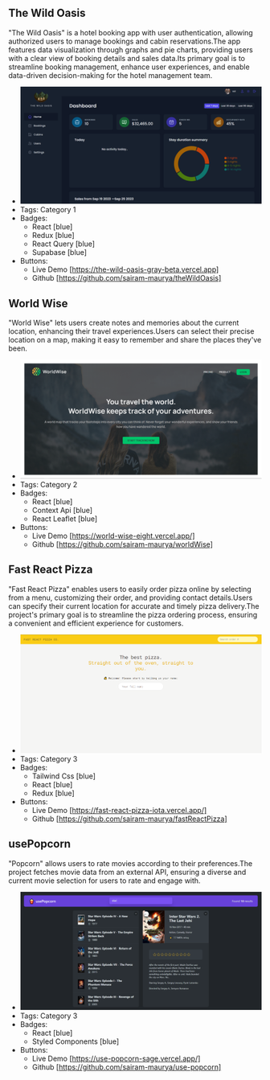 ## The Wild Oasis
 "The Wild Oasis" is a hotel booking app with user authentication, allowing authorized users to manage bookings and cabin reservations.The app features data visualization through graphs and pie charts, providing users with a clear view of booking details and sales data.Its primary goal is to streamline booking management, enhance user experiences, and enable data-driven decision-making for the hotel management team.
- ![wild](../assets/wild.png)
- Tags: Category 1
- Badges:
  - React [blue] 
  - Redux [blue]
  - React Query [blue]
  - Supabase [blue]
- Buttons:
  - Live Demo [https://the-wild-oasis-gray-beta.vercel.app]
  - Github [https://github.com/sairam-maurya/theWildOasis]    

## World Wise
"World Wise" lets users create notes and memories about the current location, enhancing their travel experiences.Users can select their precise location on a map, making it easy to remember and share the places they've been.
- ![worldwise1](../assets/worldwise1.png)
- Tags: Category 2
- Badges:
  - React [blue]
  - Context Api [blue]
  - React Leaflet [blue]
- Buttons:
  - Live Demo [https://world-wise-eight.vercel.app/]
  - Github [https://github.com/sairam-maurya/worldWise]

## Fast React Pizza
"Fast React Pizza" enables users to easily order pizza online by selecting from a menu, customizing their order, and providing contact details.Users can specify their current location for accurate and timely pizza delivery.The project's primary goal is to streamline the pizza ordering process, ensuring a convenient and efficient experience for customers.
- ![pizza](../assets/pizza.png)
- Tags: Category 3
- Badges:
  - Tailwind Css [blue]
  - React [blue]
  - Redux [blue]
- Buttons:
  - Live Demo [https://fast-react-pizza-iota.vercel.app/]
  - Github [https://github.com/sairam-maurya/fastReactPizza]

## usePopcorn
"Popcorn" allows users to rate movies according to their preferences.The project fetches movie data from an external API, ensuring a diverse and current movie selection for users to rate and engage with.
- ![usepopcorn](../assets/usepopcorn.png)
- Tags: Category 3
- Badges:
  - React [blue]
  - Styled Components [blue]
- Buttons:
  - Live Demo [https://use-popcorn-sage.vercel.app/]
  - Github [https://github.com/sairam-maurya/use-popcorn] 